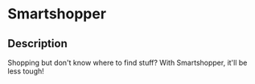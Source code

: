 # Smartshopper

## Description
Shopping but don't know where to find stuff? With Smartshopper, it'll be less tough! 

